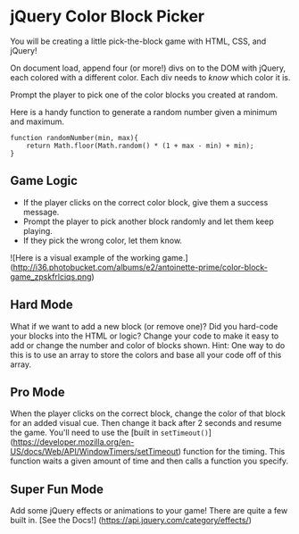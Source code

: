 # jQuery Color Block Picker

You will be creating a little pick-the-block game with HTML, CSS, and jQuery!

On document load, append four (or more!) divs on to the DOM with jQuery, each colored with a different color. Each div needs to *know* which color it is.

Prompt the player to pick one of the color blocks you created at random. 

Here is a handy function to generate a random number given a minimum and maximum.

```
function randomNumber(min, max){
    return Math.floor(Math.random() * (1 + max - min) + min);
}
```

## Game Logic

* If the player clicks on the correct color block, give them a success message. 
 * Prompt the player to pick another block randomly and let them keep playing.
* If they pick the wrong color, let them know.

![Here is a visual example of the working game.] (http://i36.photobucket.com/albums/e2/antoinette-prime/color-block-game_zpskfrlciqs.png)

## Hard Mode
What if we want to add a new block (or remove one)? Did you hard-code your blocks into the HTML or logic? Change your code to make it easy to add or change the number and color of blocks shown. Hint: One way to do this is to use an array to store the colors and base all your code off of this array.

## Pro Mode
When the player clicks on the correct block, change the color of that block for an added visual cue. Then change it back after 2 seconds and resume the game. You'll need to use the [built in `setTimeout()`] (https://developer.mozilla.org/en-US/docs/Web/API/WindowTimers/setTimeout) function for the timing. This function waits a given amount of time and then calls a function you specify.

## Super Fun Mode
Add some jQuery effects or animations to your game! There are quite a few built in. [See the Docs!] (https://api.jquery.com/category/effects/)
